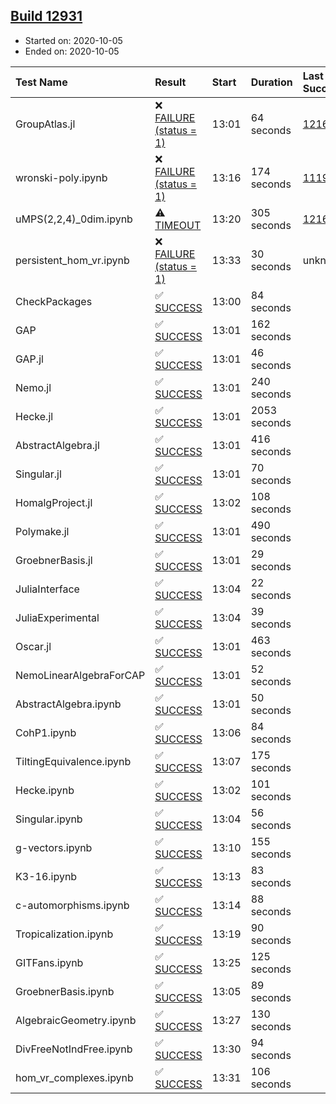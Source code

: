 ## [Build 12931](https://oscarci.mathematik.uni-kl.de/job/oscar/12931/)

* Started on: 2020-10-05
* Ended on: 2020-10-05

| Test Name    | Result | Start | Duration | Last Success | First Failure |
|:-------------|:-------|:------|:---------|:-------------|:--------------|
| GroupAtlas.jl | ❌ [FAILURE (status = 1)](https://oscarci.mathematik.uni-kl.de/job/oscar/12931/artifact/logs/build-12931/GroupAtlas.jl.log) | 13:01 | 64 seconds | [12167](https://oscarci.mathematik.uni-kl.de/job/oscar/12167/) | [12168](https://oscarci.mathematik.uni-kl.de/job/oscar/12168/) |
| wronski-poly.ipynb | ❌ [FAILURE (status = 1)](https://oscarci.mathematik.uni-kl.de/job/oscar/12931/artifact/logs/build-12931/wronski-poly.ipynb.log) | 13:16 | 174 seconds | [11192](https://oscarci.mathematik.uni-kl.de/job/oscar/11192/) | [11193](https://oscarci.mathematik.uni-kl.de/job/oscar/11193/) |
| uMPS(2,2,4)_0dim.ipynb | ⚠ [TIMEOUT](https://oscarci.mathematik.uni-kl.de/job/oscar/12931/artifact/logs/build-12931/uMPS-2-2-4-_0dim.ipynb.log) | 13:20 | 305 seconds | [12167](https://oscarci.mathematik.uni-kl.de/job/oscar/12167/) | [12168](https://oscarci.mathematik.uni-kl.de/job/oscar/12168/) |
| persistent_hom_vr.ipynb | ❌ [FAILURE (status = 1)](https://oscarci.mathematik.uni-kl.de/job/oscar/12931/artifact/logs/build-12931/persistent_hom_vr.ipynb.log) | 13:33 | 30 seconds | unknown | unknown |
| CheckPackages | ✅ [SUCCESS](https://oscarci.mathematik.uni-kl.de/job/oscar/12931/artifact/logs/build-12931/CheckPackages.log) | 13:00 | 84 seconds |  |  |
| GAP | ✅ [SUCCESS](https://oscarci.mathematik.uni-kl.de/job/oscar/12931/artifact/logs/build-12931/GAP.log) | 13:01 | 162 seconds |  |  |
| GAP.jl | ✅ [SUCCESS](https://oscarci.mathematik.uni-kl.de/job/oscar/12931/artifact/logs/build-12931/GAP.jl.log) | 13:01 | 46 seconds |  |  |
| Nemo.jl | ✅ [SUCCESS](https://oscarci.mathematik.uni-kl.de/job/oscar/12931/artifact/logs/build-12931/Nemo.jl.log) | 13:01 | 240 seconds |  |  |
| Hecke.jl | ✅ [SUCCESS](https://oscarci.mathematik.uni-kl.de/job/oscar/12931/artifact/logs/build-12931/Hecke.jl.log) | 13:01 | 2053 seconds |  |  |
| AbstractAlgebra.jl | ✅ [SUCCESS](https://oscarci.mathematik.uni-kl.de/job/oscar/12931/artifact/logs/build-12931/AbstractAlgebra.jl.log) | 13:01 | 416 seconds |  |  |
| Singular.jl | ✅ [SUCCESS](https://oscarci.mathematik.uni-kl.de/job/oscar/12931/artifact/logs/build-12931/Singular.jl.log) | 13:01 | 70 seconds |  |  |
| HomalgProject.jl | ✅ [SUCCESS](https://oscarci.mathematik.uni-kl.de/job/oscar/12931/artifact/logs/build-12931/HomalgProject.jl.log) | 13:02 | 108 seconds |  |  |
| Polymake.jl | ✅ [SUCCESS](https://oscarci.mathematik.uni-kl.de/job/oscar/12931/artifact/logs/build-12931/Polymake.jl.log) | 13:01 | 490 seconds |  |  |
| GroebnerBasis.jl | ✅ [SUCCESS](https://oscarci.mathematik.uni-kl.de/job/oscar/12931/artifact/logs/build-12931/GroebnerBasis.jl.log) | 13:01 | 29 seconds |  |  |
| JuliaInterface | ✅ [SUCCESS](https://oscarci.mathematik.uni-kl.de/job/oscar/12931/artifact/logs/build-12931/JuliaInterface.log) | 13:04 | 22 seconds |  |  |
| JuliaExperimental | ✅ [SUCCESS](https://oscarci.mathematik.uni-kl.de/job/oscar/12931/artifact/logs/build-12931/JuliaExperimental.log) | 13:04 | 39 seconds |  |  |
| Oscar.jl | ✅ [SUCCESS](https://oscarci.mathematik.uni-kl.de/job/oscar/12931/artifact/logs/build-12931/Oscar.jl.log) | 13:01 | 463 seconds |  |  |
| NemoLinearAlgebraForCAP | ✅ [SUCCESS](https://oscarci.mathematik.uni-kl.de/job/oscar/12931/artifact/logs/build-12931/NemoLinearAlgebraForCAP.log) | 13:01 | 52 seconds |  |  |
| AbstractAlgebra.ipynb | ✅ [SUCCESS](https://oscarci.mathematik.uni-kl.de/job/oscar/12931/artifact/logs/build-12931/AbstractAlgebra.ipynb.log) | 13:01 | 50 seconds |  |  |
| CohP1.ipynb | ✅ [SUCCESS](https://oscarci.mathematik.uni-kl.de/job/oscar/12931/artifact/logs/build-12931/CohP1.ipynb.log) | 13:06 | 84 seconds |  |  |
| TiltingEquivalence.ipynb | ✅ [SUCCESS](https://oscarci.mathematik.uni-kl.de/job/oscar/12931/artifact/logs/build-12931/TiltingEquivalence.ipynb.log) | 13:07 | 175 seconds |  |  |
| Hecke.ipynb | ✅ [SUCCESS](https://oscarci.mathematik.uni-kl.de/job/oscar/12931/artifact/logs/build-12931/Hecke.ipynb.log) | 13:02 | 101 seconds |  |  |
| Singular.ipynb | ✅ [SUCCESS](https://oscarci.mathematik.uni-kl.de/job/oscar/12931/artifact/logs/build-12931/Singular.ipynb.log) | 13:04 | 56 seconds |  |  |
| g-vectors.ipynb | ✅ [SUCCESS](https://oscarci.mathematik.uni-kl.de/job/oscar/12931/artifact/logs/build-12931/g-vectors.ipynb.log) | 13:10 | 155 seconds |  |  |
| K3-16.ipynb | ✅ [SUCCESS](https://oscarci.mathematik.uni-kl.de/job/oscar/12931/artifact/logs/build-12931/K3-16.ipynb.log) | 13:13 | 83 seconds |  |  |
| c-automorphisms.ipynb | ✅ [SUCCESS](https://oscarci.mathematik.uni-kl.de/job/oscar/12931/artifact/logs/build-12931/c-automorphisms.ipynb.log) | 13:14 | 88 seconds |  |  |
| Tropicalization.ipynb | ✅ [SUCCESS](https://oscarci.mathematik.uni-kl.de/job/oscar/12931/artifact/logs/build-12931/Tropicalization.ipynb.log) | 13:19 | 90 seconds |  |  |
| GITFans.ipynb | ✅ [SUCCESS](https://oscarci.mathematik.uni-kl.de/job/oscar/12931/artifact/logs/build-12931/GITFans.ipynb.log) | 13:25 | 125 seconds |  |  |
| GroebnerBasis.ipynb | ✅ [SUCCESS](https://oscarci.mathematik.uni-kl.de/job/oscar/12931/artifact/logs/build-12931/GroebnerBasis.ipynb.log) | 13:05 | 89 seconds |  |  |
| AlgebraicGeometry.ipynb | ✅ [SUCCESS](https://oscarci.mathematik.uni-kl.de/job/oscar/12931/artifact/logs/build-12931/AlgebraicGeometry.ipynb.log) | 13:27 | 130 seconds |  |  |
| DivFreeNotIndFree.ipynb | ✅ [SUCCESS](https://oscarci.mathematik.uni-kl.de/job/oscar/12931/artifact/logs/build-12931/DivFreeNotIndFree.ipynb.log) | 13:30 | 94 seconds |  |  |
| hom_vr_complexes.ipynb | ✅ [SUCCESS](https://oscarci.mathematik.uni-kl.de/job/oscar/12931/artifact/logs/build-12931/hom_vr_complexes.ipynb.log) | 13:31 | 106 seconds |  |  |
